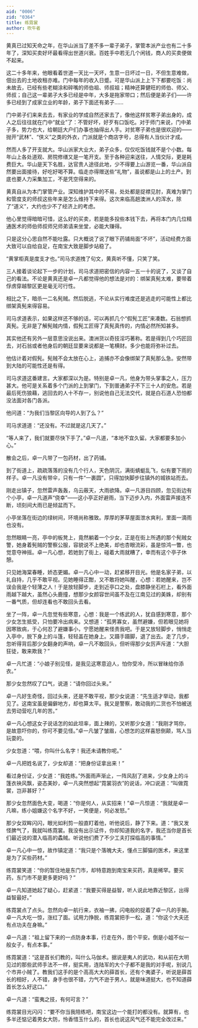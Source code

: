 ```yaml
---
aid: "0006"
zid: "0364"
title: 练霓裳
author: 吹牛者
---
```


黄真已过知天命之年，在华山派当了差不多一辈子弟子，掌管本派产业也有二十多年了，深知买卖好坏最看得出世道兴衰。百姓手中若无几个闲钱，商人的买卖便做不起来。

这二十多年来，他眼看着世道一天比一天坏，生意一日坏过一日，不但生意难做，佃出去的土地收租亦难。门中每年的收入日蹙。可是华山派上上下下都要吃饭：尚未故去，已经有些老糊涂和碎嘴的师伯祖、师叔祖；精神还算健旺的师伯、师父、师叔；自己这一辈弟子大多已经是中年，大多是拖家带口；然后便是弟子们——许多已经到了成家立业的年龄，弟子下面还有弟子……

门中弟子们来来去去，有家业的学成自然还家去了，像他这样贫寒子弟出身的，成人之后往往就在门中“就业”了：不管好坏，好歹有口饭吃。对于师门来说，门中弟子多，势力也大，给朝廷大户们办事也抽得出人手。对贫寒子弟也是很欢迎的——抛开“武林”、“侠义”之类的外衣，门派就是个商店字号，总得有人当伙计才成。

然而人多了开支就大。华山派家大业大，弟子众多，仅仅吃饭钱就不是个小数。每年山上各处道观、房院修缮又是一笔开支。至于各种迎来送往，人情交际，更是耗费巨大。华山是天下名胜，达官贵人途径此地，少不得要上山游览一番，华山派自然要出面接待，好吃好喝不算。临走亦得赠送些“礼物”，虽说都是山上的土产。到底也要人力采集加工，不是凭空得来的。

黄真自从为本门掌管产业。深知维护其中的不易，处处都是捉襟见肘，真难为掌门和管度支的师叔这些年来是怎么维持下来得。这次来临高趟澳洲人的浑水，除了“道义”，大约也少不了经济上的考虑。

他心里觉得暗暗可惜，这么好的买卖，若是能多投些本钱下去，再将本门内几位精通医术的师伯师叔师兄师弟请来坐堂，必能大赚得。

只是这分心思自然不能吐露。只大概说了说了眼下药铺局面“不坏”，活动经费方面大致可以自给自足，在南宝大致是脚步站稳了。

“黄掌柜真是度支才也。”司马求道拽了句文，黄真听不懂，只笑了笑。

三人接着谈论起下一步的计划，司马求道把密信的内容一五一十的说了，又谈了自己的看法。不论是黄真还是卓一凡都觉得他的想法是对的：绑架真髡太难，要带着俘虏穿越黎区更是毫无可行性。

相比之下，暗杀一二名髡贼。然后脱逃，不论从实行难度还是逃走的可能性上都比绑架真髡来得容易。

司马求道表示，如果这样还不够的话，可以再抓几个“假髡工匠”来凑数。石翁想抓真髡。无非是了解髡贼内情，假髡工匠得了真髡真传的，内情必然所知甚多。

其实他还有另外一层意思没说出来。澳洲货以奇技淫巧著称。若是得到几个巧匠回去，对石翁或者他身后的朝廷显要来说都是一笔横财。多少也能将弥补过去。

他估计着对假髡。髡贼不会太放在心上，追捕亦不会像绑架了真髡那么急。安然带到大陆的可能性还是有得。

司马求道这番建言。大家都深以为是。特别是卓一凡，他身为带头掌事之人，压力甚大。他可是关系着多个门派的上到掌门，下到普通弟子不下三十人的安危。若是最后死伤狼藉，逃回去的人十不存一，别说他自己无法交代，就是白石道人恐怕都没法面对各门各派。

他问道：“为我们当黎区向导的人到了么？”

司马求道道：“还没有。不过就是这几天了。”

“等人来了，我们就要尽快下手了。”卓一凡道，“本地不宜久留。大家都要多加小心。”

散会之后，卓一凡带了一包药材，出了药铺。

到了街道上，疏疏落落的没有几个行人，天色阴沉，满街蜻蜓乱飞，似有要下雨的样子。卓一凡没有带伞，只有一件“一裹圆”，只得加快脚步往镇外的城铁站而去。

刚走出镇子，忽然雷声轰轰，乌云蔽天，大雨欲降。卓一凡游目四顾，忽见街边有个小亭，卓一凡道声“侥幸”——这小亭正好避雨，当下迈步入内，外面雷声接连不断，顷刻间大雨已是倾盆而下。

小亭坐落在街边的绿树间，环境尚称雅致。厚厚的茅草屋面泄水爽利，里面一滴雨也没有。

忽然眼睛一亮，亭中的板凳上，竟然躺着一个少女，正是在街上所遇的那个髡贼女警，她身着髡贼的警察公服，容貌说不上绝美，却也杏眼流彩，虽是惊鸿一瞥，也觉意夺神摇。卓一凡心想，若她到了街上，碰着大雨就糟了，幸而有这个亭子休憩。

只见她海棠春睡，娇态更媚。卓一凡心中一动，赶紧移开目光。他是名家子弟，以礼自持，几乎不敢平视。见她睡得正酣，又不敢将她叫醒，心想：若她醒来，岂不误会我是个轻薄之人！于是放轻脚步，走到近亭口之处，盘膝静坐石栏上，看外面雨越下越大，虽然心头鹿撞，想那少女颜容世间虽不及在江南见过的美姝，却别有一番气质，但却连看也不敢回头去看。

坐了一阵，卓一凡忽觉有些寒意，心想：我是一个练武的人，犹自感到寒意，那个少女怎生抵受，只怕要冷出病来。又想道：“孤男寡女，虽然避嫌，但若眼见她将因寒致病，于心何忍了避嫌事小，宁愿她醒来怪责我吧。于是又放轻脚步，悄悄走入亭中，脱下身上的斗篷，轻轻盖在她身上。又蹑手蹑脚，退了出去。走了几步，忽听得背后那少女翻身的声响，卓一凡不敢回头，但听得那少女厉声斥道：“大胆狂徒，敢来欺我？”

卓一凡忙道：“小娘子别见怪，是我见这寒意迫人，怕你受冷，所以冒昧给你添衣。”

那少女忽然叹了口气，说道：“请你回过头来。”

卓一凡好生奇怪，回过头来，还是不敢平视，那少女说道：“先生适才举动，我都见了。这南宝虽是偏僻地方，却也算太平。我又是警察，敢动我的二货也不怕被送去劳动营吃几年的苦。”

卓一凡心想这女子说话怎的如此坦率，面上辣的，又听那少女道：“我刚才骂你，是故意吓你的，你可不要见怪。”卓一凡皱了皱眉，心想怎的这样喜怒倒颠，骂人当玩耍的。

少女忽道：“喂，你叫什么名字！我还未请教你呢。”

卓一凡把姓名说了，少女却道：“把身份证拿出来！”

看过身份证，少女道：“我姓练。”外面雨声渐止，一阵风刮了进来，少女身上的斗篷衣袂风飘，姿态美妙，卓一凡突然想起“霓裳羽衣”的说话，冲口说道：“叫做霓裳，岂非甚好？”

那少女忽然面色大变，喝道：“你是何人，从实招来！”卓一凡惊道：“我就是卓一凡嘛，练小姐嫌这个名字不好，一笑便是，何必发怒。”

那少女双眸闪闪，眼光如利剪一般直盯着他，听他说后，静了下来。道：“我又发怪脾气了，我就叫练霓裳。我没有出示证件，你却知道我的名字，我还当你是首长们最近说的潜入临高的蟊贼。听说他们费了不少工夫打探临高的事情。”

卓一凡心中一惊，故作镇定道：“我只是个落魄大夫，懂点三脚猫的医术，来这里是为了买些药材。”

练霓裳笑道：“你的暂住地是东门市，却特意跑到南宝来买药，真是稀罕。要买药，东门市不是更多更好吗？”

卓一凡知道她起了疑心，赶紧道：“我要买得是益智，听人说此地靠近黎区，出得益智最好。”

练霓裳点了点头。忽然向卓一航行来，衣袖一拂，闪电般的捉着了卓一凡的手腕。卓一凡大吃一惊，涨红了面。试用力挣脱，练霓裳把手一松，道：“你这个大夫还有点功夫在身嘛。”

卓一凡道：“祖上留下来的一点防身本事，行走在外，图个平安。倒是小姐不似一般女子，有点本事。”

练霓裳道：“这是首长们教的，叫什么马伽术。据说是夷人的武功，和从前在大明见过的那些武师手法不一样，挺实用，连陆军的大个子都不是我的对手呢，别说几个市井小贼了。教我们这手的是个高高大大的薛首长，还有个夷婆子，听说是薛首长的相好，人不错，身手也很不错，力气不逊于男人，就是味道挺大，也不知道薛首长怎么好这口。”

卓一凡道：“蛮夷之技，有何可言？”

练霓裳目光闪闪：“要不你当我陪练吧，南宝这边一个能打的都没有。就算有，也多半还惦记着男女大防，怜香惜玉什么的，首长也说这风气还不能完全改过来。”
